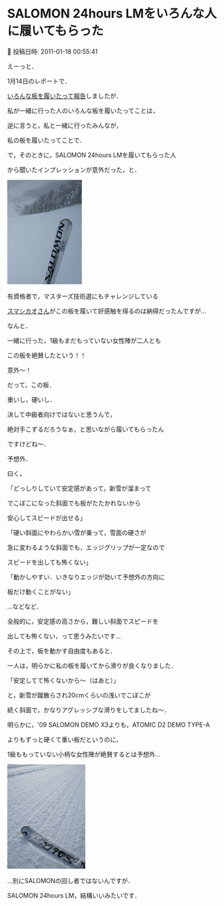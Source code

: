 # SALOMON 24hours LMをいろんな人に履いてもらった

📅 投稿日時: 2011-01-18 00:55:41

えーっと．





1月14日のレポートで．


[いろんな板を履いたって報告](d20110114.md)しましたが．





私が一緒に行った人のいろんな板を履いたってことは，


逆に言うと，私と一緒に行ったみんなが，


私の板を履いたってことで．





で，そのときに，SALOMON 24hours LMを履いてもらった人


から聞いたインプレッションが意外だった，と．




![22b44e0d19f280d2229c317f1676fa5a.jpg](images/22b44e0d19f280d2229c317f1676fa5a.jpg)







有資格者で，マスターズ技術選にもチャレンジしている


[スマシカオさん](http://blog.goo.ne.jp/suma_shikao)がこの板を履いて好感触を得るのは納得だったんですが…





なんと．


一緒に行った，1級もまだもっていない女性陣が二人とも


この板を絶賛したという！！


意外～！





だって，この板．


重いし，硬いし．


決して中級者向けではないと思うんで，


絶対手こずるだろうなぁ，と思いながら履いてもらったん


ですけどね～．


予想外．





曰く，


「どっしりしていて安定感があって，新雪が溜まって


でこぼこになった斜面でも板がたたかれないから


安心してスピードが出せる」





「硬い斜面にやわらかい雪が乗って，雪面の硬さが


急に変わるような斜面でも，エッジグリップが一定なので


スピードを出しても怖くない」





「動かしやすい．いきなりエッジが効いて予想外の方向に


板だけ動くことがない」





…などなど．





全般的に，安定感の高さから，難しい斜面でスピードを


出しても怖くない，って思うみたいです…


その上で，板を動かす自由度もあると．





一人は，明らかに私の板を履いてから滑りが良くなりました．


「安定してて怖くないから～（はあと）」


と，新雪が蹴散らされ20cmくらいの浅いでこぼこが


続く斜面で，かなりアグレッシブな滑りをしてましたね～．





明らかに，'09 SALOMON DEMO X3よりも，ATOMIC D2 DEMO TYPE-A


よりもずっと硬くて重い板だというのに，


1級ももっていない小柄な女性陣が絶賛するとは予想外…







![c8da4919494f8891f65d1bf6d03a5d88.jpg](images/c8da4919494f8891f65d1bf6d03a5d88.jpg)




…別にSALOMONの回し者ではないんですが．


SALOMON 24hours LM，結構いいみたいです．
